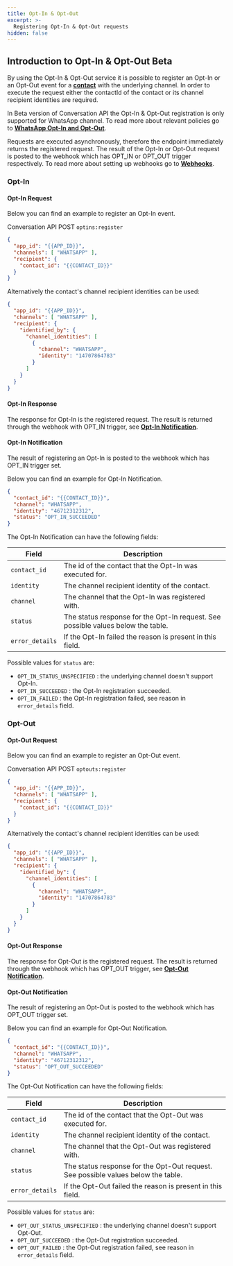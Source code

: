 ```yaml
---
title: Opt-In & Opt-Out
excerpt: >-
  Registering Opt-In & Opt-Out requests
hidden: false
---
```


## Introduction to Opt-In & Opt-Out <span class="betabadge">Beta</span>

By using the Opt-In & Opt-Out service it is possible to register an Opt-In or an Opt-Out event for a [**contact**](doc:conversation#contact) with the underlying channel. In order to execute the request either the contactId of the contact or its channel recipient identities are required.

In Beta version of Conversation API the Opt-In & Opt-Out registration is only supported for WhatsApp channel. To read more about relevant policies go to [**WhatsApp Opt-In and Opt-Out**](doc:whatsapp-opt-in-and-outs).

Requests are executed asynchronously, therefore the endpoint immediately returns the registered request. The result of the Opt-In or Opt-Out request is posted to the webhook which has OPT_IN or OPT_OUT trigger respectively. To read more about setting up webhooks go to [**Webhooks**](doc:conversation#webhook).
 
### Opt-In

#### Opt-In Request

Below you can find an example to register an Opt-In event.

Conversation API POST ``optins:register``

```json
{
  "app_id": "{{APP_ID}}",
  "channels": [ "WHATSAPP" ],
  "recipient": {
    "contact_id": "{{CONTACT_ID}}"
  }
}
```

Alternatively the contact's channel recipient identities can be used:

```json
{
  "app_id": "{{APP_ID}}",
  "channels": [ "WHATSAPP" ],
  "recipient": {
    "identified_by": {
      "channel_identities": [
        {
          "channel": "WHATSAPP",
          "identity": "14707864783"
        }
      ]
    }
  }
}
```

#### Opt-In Response

The response for Opt-In is the registered request. The result is returned through the webhook with OPT_IN trigger, see [**Opt-In Notification**](doc:conversation-optin#opt-in-notification).

#### Opt-In Notification 

The result of registering an Opt-In is posted to the webhook which has OPT_IN trigger set.

Below you can find an example for Opt-In Notification.

```json
{
  "contact_id": "{{CONTACT_ID}}",
  "channel": "WHATSAPP",
  "identity": "46712312312",
  "status": "OPT_IN_SUCCEEDED"
}
```

The Opt-In Notification can have the following fields:

| Field             | Description                                                                                          |
| ----------------- | ---------------------------------------------------------------------------------------------------- |
| `contact_id`      | The id of the contact that the Opt-In was executed for.                                              |
| `identity`        | The channel recipient identity of the contact.                                                       |
| `channel`         | The channel that the Opt-In was registered with.                                                     |
| `status`          | The status response for the Opt-In request. See possible values below the table.                     |
| `error_details`   | If the Opt-In failed the reason is present in this field.                                            |

Possible values for ``status`` are:
* ``OPT_IN_STATUS_UNSPECIFIED`` : the underlying channel doesn't support Opt-In.
* ``OPT_IN_SUCCEEDED`` : the Opt-In registration succeeded.
* ``OPT_IN_FAILED`` : the Opt-In registration failed, see reason in `error_details` field.

### Opt-Out

#### Opt-Out Request

Below you can find an example to register an Opt-Out event.

Conversation API POST ``optouts:register``

```json
{
  "app_id": "{{APP_ID}}",
  "channels": [ "WHATSAPP" ],
  "recipient": {
    "contact_id": "{{CONTACT_ID}}"
  }
}
```

Alternatively the contact's channel recipient identities can be used:

```json
{
  "app_id": "{{APP_ID}}",
  "channels": [ "WHATSAPP" ],
  "recipient": {
    "identified_by": {
      "channel_identities": [
        {
          "channel": "WHATSAPP",
          "identity": "14707864783"
        }
      ]
    }
  }
}
```

#### Opt-Out Response

The response for Opt-Out is the registered request. The result is returned through the webhook which has OPT_OUT trigger, see [**Opt-Out Notification**](doc:conversation-optin#opt-out-notification).

#### Opt-Out Notification 

The result of registering an Opt-Out is posted to the webhook which has OPT_OUT trigger set.

Below you can find an example for Opt-Out Notification.

```json
{
  "contact_id": "{{CONTACT_ID}}",
  "channel": "WHATSAPP",
  "identity": "46712312312",
  "status": "OPT_OUT_SUCCEEDED"
}
```

The Opt-Out Notification can have the following fields:

| Field             | Description                                                                                          |
| ----------------- | ---------------------------------------------------------------------------------------------------- |
| `contact_id`      | The id of the contact that the Opt-Out was executed for.                                             |
| `identity`        | The channel recipient identity of the contact.                                                       |
| `channel`         | The channel that the Opt-Out was registered with.                                                    |
| `status`          | The status response for the Opt-Out request. See possible values below the table.                    |
| `error_details`   | If the Opt-Out failed the reason is present in this field.                                           |

Possible values for ``status`` are:
* ``OPT_OUT_STATUS_UNSPECIFIED`` : the underlying channel doesn't support Opt-Out.
* ``OPT_OUT_SUCCEEDED`` : the Opt-Out registration succeeded.
* ``OPT_OUT_FAILED`` : the Opt-Out registration failed, see reason in `error_details` field.


